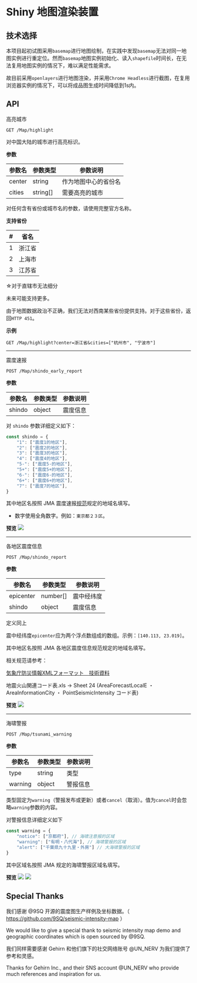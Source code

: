 # Shiny 地图渲染装置

## 技术选择

本项目起初试图采用`basemap`进行地图绘制，在实践中发现`basemap`无法对同一地图实例进行重定位。然而`basemap`地图实例初始化、读入`shapefile`时间长，在无法复用地图实例的情况下，难以满足性能需求。

故目前采用`openlayers`进行地图渲染，并采用`Chrome Headless`进行截图，在复用浏览器实例的情况下，可以将成品图生成时间降低到1s内。

## API

高亮城市 

`GET /Map/highlight`

对中国大陆的城市进行高亮标识。

**参数**

| 参数名 | 参数类型 | 参数说明 |
| ----  | ----     | --------|
| center | string | 作为地图中心的省份名 |
| cities | string[] | 需要高亮的城市 |

对任何含有省份或城市名的参数，请使用完整官方名称。

**支持省份**

| # | 省名 | 
| ----  | ----   
| 1 | 浙江省
| 2 | 上海市
| 3 | 江苏省

☆对于直辖市无法细分

未来可能支持更多。

由于地图数据政治不正确，我们无法对西南某些省份提供支持。对于这些省份，返回`HTTP 451`。

**示例**

`GET /Map/highlight?center=浙江省&cities=["杭州市", "宁波市"]`

------

震度速报

`POST /Map/shindo_early_report`


**参数**

| 参数名 | 参数类型 | 参数说明 |
| ----  | ----     | --------|
| shindo | object | 震度信息 |

对 `shindo` 参数详细定义如下：

```JavaScript
const shindo = {
    "1": ["震度1的地区"],
    "2": ["震度2的地区"],
    "3": ["震度3的地区"],
    "4": ["震度4的地区"],
    "5-": ["震度5-的地区"],
    "5+": ["震度5+的地区"],
    "6-": ["震度6-的地区"],
    "6+": ["震度6+的地区"],
    "7": ["震度7的地区"],
}
```

其中地区名按照 JMA 震度速报[规范](https://www.data.jma.go.jp/svd/eqev/data/joho/shindo-name.html)规定的地域名填写。

* 数字使用全角数字。例如：`東京都２３区`。

**预览**
![](https://wx3.sinaimg.cn/large/005BvSosly1fzk2epf0jnj31hc0u0dk8.jpg)

----

各地区震度信息

`POST /Map/shindo_report`

**参数**

| 参数名 | 参数类型 | 参数说明 |
| ----  | ----     | --------|
| epicenter | number[] | 震中经纬度 |
| shindo | object | 震度信息 |

定义同上

震中经纬度`epicenter`应为两个浮点数组成的数组。示例：`[140.113, 23.019]`。

其中地区名按照 JMA 各地区震度信息规范规定的地域名填写。

相关规范请参考：

[気象庁防災情報XMLフォーマット　技術資料](http://xml.kishou.go.jp/tec_material.html)

地震火山関連コード表.xls -> Sheet 24 (AreaForecastLocalE ・ AreaInformationCity ・ PointSeismicIntensity コード表)

**预览**
![](https://wx3.sinaimg.cn/large/005BvSosly1fzk2gsycnoj31hc0u0wkn.jpg)

----

海啸警报

`POST /Map/tsunami_warning`

**参数**

| 参数名 | 参数类型 | 参数说明 |
| ----  | ----     | --------|
| type  |  string |  类型     |
| warning | object | 警报信息 |

类型固定为`warning`（警报发布或更新）或者`cancel`（取消）。值为`cancel`时会忽略`warning`参数的内容。

对警报信息详细定义如下
```JavaScript
const warning = {
    "notice": ["京都府"], // 海啸注意报的区域
    "warning": ["有明・八代海"], // 海啸警报的区域
    "alert": ["千葉県九十九里・外房"] // 大海啸警报的区域
}
```
其中区域名按照 JMA 规定的海啸警报区域名填写。

**预览**
![](http://ww1.sinaimg.cn/large/e985a6f7ly1fzooy6wxmcj21hc0u045v.jpg)
![](http://ww1.sinaimg.cn/large/e985a6f7ly1fzopalxk2uj21hc0u0wlv.jpg)

## Special Thanks

我们感谢 @9SQ 开源的震度图生产样例及坐标数据。（ https://github.com/9SQ/seismic-intensity-map ）

We would like to give a special thank to seismic intensity map demo and geographic coordinates which is open sourced by @9SQ.

我们同样需要感谢 Gehirn 和他们旗下的社交网络账号 @UN_NERV 为我们提供了参考和灵感。

Thanks for Gehirn Inc., and their SNS account @UN_NERV who provide much references and inspiration for us.
